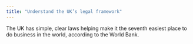 ```yaml
---
title: "Understand the UK’s legal framework"
---
```


The UK has simple, clear laws helping make it the seventh easiest place to do business in the world, according to the World Bank.
